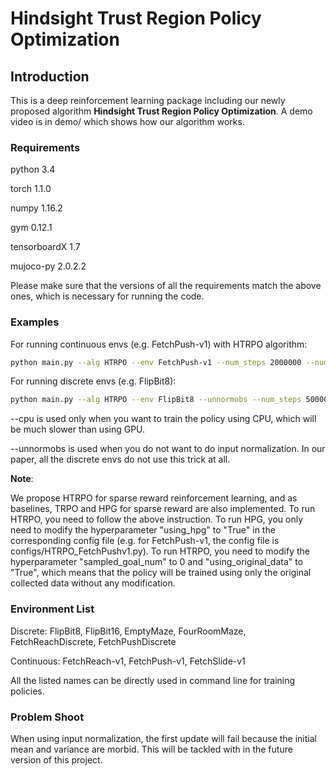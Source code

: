 # Hindsight Trust Region Policy Optimization

## Introduction

This is a deep reinforcement learning package including our newly proposed algorithm **Hindsight Trust Region Policy Optimization**. A demo video is in demo/ which shows how our algorithm works.

### Requirements

python               3.4

torch                1.1.0

numpy                1.16.2

gym                  0.12.1

tensorboardX         1.7

mujoco-py            2.0.2.2

Please make sure that the versions of all the requirements match the above ones, which is necessary for running the code.

### Examples
For running continuous envs (e.g. FetchPush-v1) with HTRPO algorithm:
```bash
python main.py --alg HTRPO --env FetchPush-v1 --num_steps 2000000 --num_evals 200 --eval_interval 19200 (--cpu)
```

For running discrete envs (e.g. FlipBit8):

```bash
python main.py --alg HTRPO --env FlipBit8 --unnormobs --num_steps 50000 --num_evals 200 --eval_interval 1024 (--cpu)
```

--cpu is used only when you want to train the policy using CPU, which will be much slower than using GPU.

--unnormobs is used when you do not want to do input normalization. In our paper, all the discrete envs do not use this trick at all.

**Note**: 

We propose HTRPO for sparse reward reinforcement learning, and as baselines, TRPO and HPG for sparse reward are also implemented. To run HTRPO, you need to follow the above instruction. To run HPG, you only need to modify the hyperparameter "using_hpg" to "True" in the corresponding config file (e.g. for FetchPush-v1, the config file is configs/HTRPO_FetchPushv1.py). To run HTRPO, you need to modify the hyperparameter "sampled_goal_num" to 0 and "using_original_data" to "True", which means that the policy will be trained using only the original collected data without any modification.

### Environment List

Discrete: FlipBit8, FlipBit16, EmptyMaze, FourRoomMaze, FetchReachDiscrete, FetchPushDiscrete

Continuous: FetchReach-v1, FetchPush-v1, FetchSlide-v1

All the listed names can be directly used in command line for training policies.

### Problem Shoot
When using input normalization, the first update will fail because the initial mean and variance are morbid. This will be tackled with in the future version of this project.
